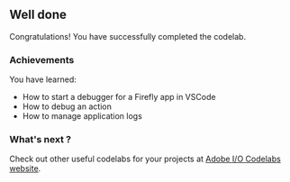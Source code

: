 ## Well done

Congratulations! You have successfully completed the codelab.

### Achievements

You have learned: 

* How to start a debugger for a Firefly app in VSCode
* How to debug an action
* How to manage application logs

### What's next ?

Check out other useful codelabs for your projects at [Adobe I/O Codelabs website](https://adobedocs.github.io/adobeio-codelabs).